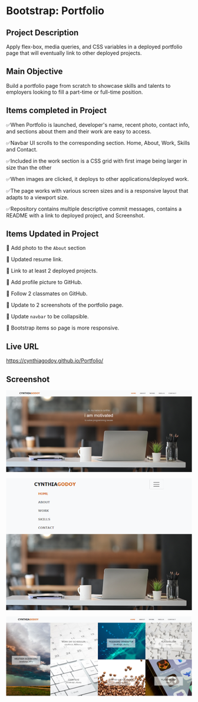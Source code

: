 # Bootstrap: Portfolio

## Project Description

Apply flex-box, media queries, and CSS variables in a deployed portfolio page that will eventually link to other deployed projects.

## Main Objective

Build a portfolio page from scratch to showcase skills and talents to employers looking to fill a part-time or full-time position. 

## Items completed in Project

✅When Portfolio is launched, developer's name, recent photo, contact info, and sections about them and their work are easy to access.

✅Navbar UI scrolls to the corresponding section. Home, About, Work, Skills and Contact.

✅Included in the work section is a CSS grid with first image being larger in size than the other 

✅When images are clicked, it deploys to other applications/deployed work.

✅The page works with various screen sizes and is a responsive layout that adapts to a viewport size.

✅Repository contains multiple descriptive commit messages, contains a README with a link to deployed project, and Screenshot.

## Items Updated in Project

📝 Add photo to the `About` section

📝 Updated resume link.

📝 Link to at least 2 deployed projects.

📝 Add profile picture to GitHub.

📝 Follow 2 classmates on GitHub.

📝 Update to 2 screenshots of the portfolio page.

📝 Update `navbar` to be collapsible.

📝 Bootstrap items so page is more responsive.

## Live URL
https://cynthiagodoy.github.io/Portfolio/

## Screenshot
![](images/PortfolioScreenshot.PNG)

![](images/PortfolioScreenshot2.PNG)

![](images/PortfolioScreenshot3.PNG)
